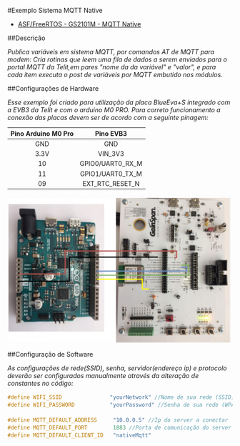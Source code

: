 #Exemplo Sistema MQTT Native

* [ASF/FreeRTOS - GS2101M - MQTT Native](asf\examples\gs2101m\NativeMqtt.rar)

##Descrição

*Publica variáveis em sistema MQTT, por comandos AT de MQTT para modem: Cria rotinas que 
leem uma fila de dados a serem enviados para o portal MQTT da Telit,em pares "nome da da variável" 
e "valor", e para cada item executa o post de variáveis por MQTT embutido nos módulos.*


##Configurações de Hardware

*Esse exemplo foi criado para utilização da placa BlueEva+S integrado com a EVB3 da Telit e com o arduino M0 PRO.
Para correto funcionamento a conexão das placas devem ser de acordo com a seguinte pinagem:*
 
Pino Arduino M0 Pro|Pino EVB3
:-----------------:|:--------:
GND|GND
3.3V|VIN_3V3
10|GPIO0/UART0_RX_M
11|GPIO1/UART0_TX_M
09|EXT_RTC_RESET_N

![](images/ard_gs12.png)

##Configuração de Software

*As configurações de rede(SSID), senha, servidor(endereço ip) e protocolo deverão ser configurados manualmente através da alteração de constantes no código:* 

```C++
#define WIFI_SSID               "yourNetwork" //Nome de sua rede (SSID)
#define WIFI_PASSWORD           "yourPassword" //Senha de sua rede (WPA ou WEP key)

#define MQTT_DEFAULT_ADDRESS     "10.0.0.5" //Ip do server a conectar
#define MQTT_DEFAULT_PORT        1883 //Porta de comunicação do server
#define MQTT_DEFAULT_CLIENT_ID   "nativeMqtt"
```
